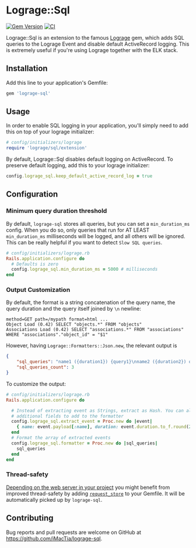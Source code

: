 # Lograge::Sql

[![Gem Version](https://badge.fury.io/rb/lograge-sql.svg)](https://badge.fury.io/rb/lograge-sql)
[![CI](https://github.com/iMacTia/lograge-sql/actions/workflows/ci.yml/badge.svg)](https://github.com/iMacTia/lograge-sql/actions/workflows/ci.yml)

Lograge::Sql is an extension to the famous [Lograge](https://github.com/roidrage/lograge) gem, which adds SQL queries to the Lograge Event and disable default ActiveRecord logging.
This is extremely useful if you're using Lograge together with the ELK stack.

## Installation

Add this line to your application's Gemfile:

```ruby
gem 'lograge-sql'
```

## Usage

In order to enable SQL logging in your application, you'll simply need to add this on top of your lograge initializer:

```ruby
# config/initializers/lograge
require 'lograge/sql/extension'
```

By default, Lograge::Sql disables default logging on ActiveRecord. To preserve default logging, add this to your lograge initializer:

```ruby
config.lograge_sql.keep_default_active_record_log = true
```

## Configuration

### Minimum query duration threshold

By default, `lograge-sql` stores all queries, but you can set a `min_duration_ms` config.
When you do so, only queries that run for AT LEAST `min_duration_ms` milliseconds will be logged, and all others will be ignored.
This can be really helpful if you want to detect `Slow SQL queries`.

```ruby
# config/initializers/lograge.rb
Rails.application.configure do
  # Defaults is zero
  config.lograge_sql.min_duration_ms = 5000 # milliseconds
end
```

### Output Customization

By default, the format is a string concatenation of the query name, the query duration and the query itself joined by `\n` newline:

```
method=GET path=/mypath format=html ...
Object Load (0.42) SELECT "objects.*" FROM "objects"
Associations Load (0.42) SELECT "associations.*" FROM "associations" WHERE "associations"."object_id" = "$1"
```

However, having `Lograge::Formatters::Json.new`, the relevant output is

```json
{
    "sql_queries": "name1 ({duration1}) {query1}\nname2 ({duration2}) query2 ...",
    "sql_queries_count": 3
}
```

To customize the output:

```ruby
# config/initializers/lograge.rb
Rails.application.configure do

  # Instead of extracting event as Strings, extract as Hash. You can also extract
  # additional fields to add to the formatter
  config.lograge_sql.extract_event = Proc.new do |event|
    { name: event.payload[:name], duration: event.duration.to_f.round(2), sql: event.payload[:sql] }
  end
  # Format the array of extracted events
  config.lograge_sql.formatter = Proc.new do |sql_queries|
    sql_queries
  end
end
```

### Thread-safety

[Depending on the web server in your project](https://github.com/steveklabnik/request_store#the-problem) you might benefit from improved thread-safety by adding [`request_store`](https://github.com/steveklabnik/request_store) to your Gemfile. It will be automatically picked up by `lograge-sql`.

## Contributing

Bug reports and pull requests are welcome on GitHub at https://github.com/iMacTia/lograge-sql.
